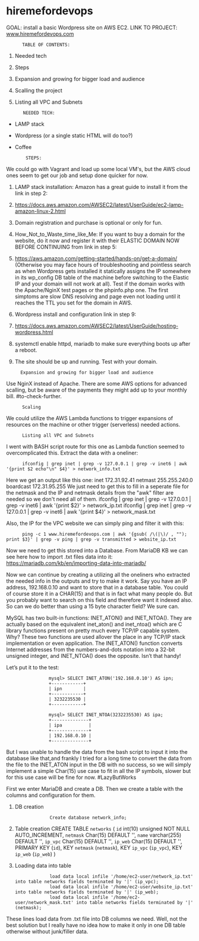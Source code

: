 # hiremefordevops

GOAL: install a basic Wordpress site on AWS EC2.
LINK TO PROJECT: www.hiremefordevops.com

          TABLE OF CONTENTS:
1. Needed tech
2. Steps
3. Expansion and growing for bigger load and audience
4. Scalling the project
5. Listing all VPC and Subnets




          NEEDED TECH:
- LAMP stack
- Wordpress (or a single static HTML will do too?)
- Coffee





          STEPS:
We could go with Vagrant and load up some local VM's, but the AWS cloud ones seem to get our job and setup done quicker for now.
1. LAMP stack installation: Amazon has a great guide to install it from the link in step 2:
2. https://docs.aws.amazon.com/AWSEC2/latest/UserGuide/ec2-lamp-amazon-linux-2.html
5. Domain registration and purchase is optional or only for fun.
6. How_Not_to_Waste_time_like_Me: If you want to buy a domain for the website, do it now and register it with their ELASTIC DOMAIN NOW BEFORE CONTINUING from link in step 5: 
7. https://aws.amazon.com/getting-started/hands-on/get-a-domain/ (Otherwise you may face hours of troubleshooting and pointless search as when Wordpress gets installed it statically assigns the IP somewhere in its wp_config DB table of the machine before switching to the Elastic IP and your domain will not work at all). Test if the domain works with the Apache/NginX test pages or the phpinfo.php one. The first simptoms are slow DNS resolving and page even not loading until it reaches the TTL you set for the domain in AWS.
8. Wordpress install and configuration link in step 9:
9. https://docs.aws.amazon.com/AWSEC2/latest/UserGuide/hosting-wordpress.html
10. systemctl enable httpd, mariadb to make sure everything boots up after a reboot.
11. The site should be up and running. Test with your domain.





          Expansion and growing for bigger load and audience
Use NginX instead of Apache. There are some AWS options for advanced scalling, but be aware of the payments they might add up to your monthly bill. #to-check-further. 





          Scaling
We could utilize the AWS Lambda functions to trigger expansions of resources on the machine or other trigger (serverless) needed actions.




          Listing all VPC and Subnets
I went with BASH script route for this one as Lambda function seemed to overcomplicated this.
Extract the data with a oneliner:

          ifconfig | grep inet | grep -v 127.0.0.1 | grep -v inet6 | awk '{print $2 echo"\n" $4}' > network_info.txt

Here we get an output like this one:
          inet 172.31.92.41 
          netmast 255.255.240.0 
          boardcast 172.31.95.255
We just need to get this to fill in a seperate file for the netmask and the IP and netmask details from the "awk" filter are needed so we don't need all of them.
          ifconfig | grep inet | grep -v 127.0.0.1 | grep -v inet6 | awk '{print $2}' > network_ip.txt
          ifconfig | grep inet | grep -v 127.0.0.1 | grep -v inet6 | awk '{print $4}' > network_mask.txt

Also, the IP for the VPC website we can simply ping and filter it with this:

          ping -c 1 www.hiremefordevops.com | awk '{gsub( /\(|\)/ , ""); print $3}' | grep -v ping | grep -v transmitted > website_ip.txt
          
Now we need to get this stored into a Database. From MariaDB KB we can see here how to import .txt files data into it:
https://mariadb.com/kb/en/importing-data-into-mariadb/

Now we can continue by creating a utilizing all the oneliners who extracted the needed info in the outputs and try to make it work.
Say you have an IP address, 192.168.0.10 and want to store that in a database table. You could of course store it in a CHAR(15) and that is in fact what many people do. But you probably want to search on this field and therefore want it indexed also. So can we do better than using a 15 byte character field? We sure can.

MySQL has two built-in functions: INET_ATON() and INET_NTOA(). They are actually based on the equivalent inet_aton() and inet_ntoa() which are C library functions present on pretty much every TCP/IP capable system. Why? These two functions are used allover the place in any TCP/IP stack implementation or even application.
The INET_ATON() function converts Internet addresses from the numbers-and-dots notation into a 32-bit unsigned integer, and INET_NTOA() does the opposite. Isn’t that handy!

Let’s put it to the test:

                    mysql> SELECT INET_ATON('192.168.0.10') AS ipn;
                    +------------+
                    | ipn        |
                    +------------+
                    | 3232235530 |
                    +------------+

                    mysql> SELECT INET_NTOA(3232235530) AS ipa;
                    +--------------+
                    | ipa          |
                    +--------------+
                    | 192.168.0.10 |
                    +--------------+

But I was unable to handle the data from the bash script to input it into the database like that,and frankly I tried for a long time to convert the data from the file to the INET_ATON input in the DB with no success, so we will simply implement a simple Char(15) use case to fit in all the IP symbols, slower but for this use case will be fine for now. #LazyButWorks

First we enter MariaDB and create a DB. Then we create a table with the columns and configuration for them.
1. DB creation

                    Create database network_info;
3. Table creation
                    CREATE TABLE `networks` (
                    `id` int(10) unsigned NOT NULL AUTO_INCREMENT,
                    `netmask` Char(15) DEFAULT '',
                    `name` varchar(255) DEFAULT '',
                    `ip_vpc` Char(15) DEFAULT '',
                    `ip_web` Char(15) DEFAULT '',
                    PRIMARY KEY (`id`),
                    KEY `netmask` (`netmask`),
                    KEY `ip_vpc` (`ip_vpc`),
                    KEY `ip_web` (`ip_web`)
                    )

3. Loading data into table

                    load data local infile '/home/ec2-user/network_ip.txt' into table networks fields terminated by '|' (ip_vpc);
                    load data local infile '/home/ec2-user/website_ip.txt' into table networks fields terminated by '|' (ip_web);
                    load data local infile '/home/ec2-user/network_mask.txt' into table networks fields terminated by '|' (netmask);


These lines load data from .txt file into DB columns we need. Well, not the best solution but I really have no idea how to make it only in one DB table otherwise without junk/filler data.

